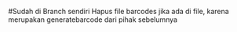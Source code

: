 #Sudah di Branch sendiri
Hapus file barcodes jika ada di file, karena merupakan generatebarcode dari pihak sebelumnya
